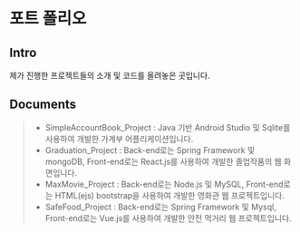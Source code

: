 
포트 폴리오
===================

Intro
-------------
제가 진행한 프로젝트들의 소개 및 코드를 올려놓은 곳입니다.

Documents
-------------

> - SimpleAccountBook_Project : Java 기반 Android Studio 및 Sqlite를 사용하여 개발한 가계부 어플리케이션입니다.
> - Graduation_Project : Back-end로는 Spring Framework 및 mongoDB, Front-end로는 React.js를 사용하여 개발한 졸업작품의 웹 화면입니다.
> - MaxMovie_Project : Back-end로는 Node.js 및 MySQL, Front-end로는 HTML(ejs)  bootstrap을 사용하여 개발한 영화관 웹 프로젝트입니다.
> - SafeFood_Project : Back-end로는 Spring Framework 및 Mysql, Front-end로는 Vue.js를 사용하여 개발한 안전 먹거리 웹 프로젝트입니다. 



